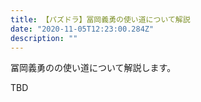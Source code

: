 ```yaml
---
title: 【パズドラ】冨岡義勇の使い道について解説
date: "2020-11-05T12:23:00.284Z"
description: ""
---
```


冨岡義勇のの使い道について解説します。

TBD